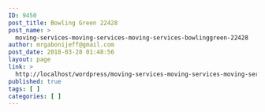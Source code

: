 ```yaml
---
ID: 9450
post_title: Bowling Green 22428
post_name: >
  moving-services-moving-services-moving-services-bowlinggreen-22428
author: mrgabonijeff@gmail.com
post_date: 2018-03-28 01:48:56
layout: page
link: >
  http://localhost/wordpress/moving-services-moving-services-moving-services-bowlinggreen-22428/
published: true
tags: [ ]
categories: [ ]
---
```


